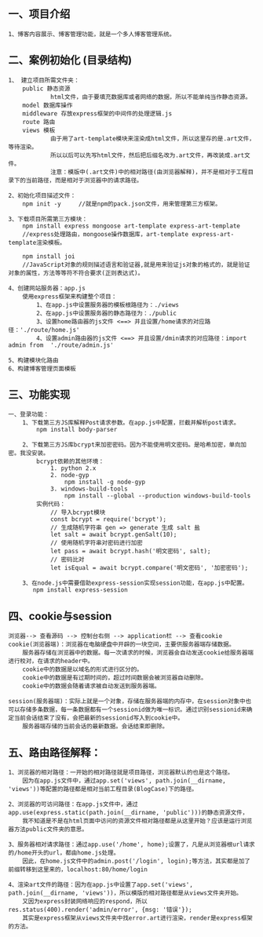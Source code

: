  
## 一、项目介绍
    1、博客内容展示、博客管理功能，就是一个多人博客管理系统。

## 二、案例初始化 (目录结构)
    1、 建立项目所需文件夹：
        public 静态资源
                html文件，由于要填充数据库或者网络的数据，所以不能单纯当作静态资源。
        model 数据库操作
        middleware 存放express框架的中间件的处理逻辑.js
        route 路由
        views 模板
                由于用了art-template模块来渲染成html文件，所以这里存的是.art文件，等待渲染。
                所以以后可以先写html文件，然后把后缀名改为.art文件，再改装成.art文件。
                注意：模版中(.art文件)中的相对路径(由浏览器解释)，并不是相对于工程目录下的当前路径，而是相对于浏览器中的请求路径。

    2、初始化项目描述文件：
        npm init -y     //就是npm的pack.json文件，用来管理第三方框架。

    3、下载项目所需第三方模块：
        npm install express mongoose art-template express-art-template
        //express处理路由，mongoose操作数据库，art-template express-art-template渲染模板。

        npm install joi
        //JavaScript对象的规则描述语言和验证器,就是用来验证js对象的格式的，就是验证对象的属性，方法等等符不符合要求(正则表达式)。

    4、创建网站服务器：app.js
        使用express框架来构建整个项目：
            1、在app.js中设置服务器的模板根路径为：./views
            2、在app.js中设置服务器的静态路径为：./public
            3、设置home路由器的js文件 <==> 并且设置/home请求的对应路径：'./route/home.js'
            4、设置admin路由器的js文件 <==> 并且设置/dmin请求的对应路径：import admin from  './route/admin.js'

    5、构建模块化路由
    6、构建博客管理页面模板

## 三、功能实现 
    一、登录功能：
        1、下载第三方JS库解释Post请求参数。在app.js中配置，拦截并解析post请求。
            npm install body-parser

        2、下载第三方JS库bcrypt来加密密码。因为不能使用明文密码。是哈希加密，单向加密。我没安装。
            bcrypt依赖的其他环境：
                1. python 2.x
                2. node-gyp
                    npm install -g node-gyp
                3. windows-build-tools
                    npm install --global --production windows-build-tools
            实例代码：
                // 导入bcrypt模块
                const bcrypt = require('bcrypt');
                // 生成随机字符串 gen => generate 生成 salt 盐
                let salt = await bcrypt.genSalt(10);
                // 使用随机字符串对密码进行加密
                let pass = await bcrypt.hash('明文密码', salt);
                // 密码比对
                let isEqual = await bcrypt.compare('明文密码', '加密密码');

        3、在node.js中需要借助express-session实现session功能，在app.js中配置。
           npm install express-session
        


## 四、cookie与session
    浏览器--> 查看源码 --> 控制台右侧 --> application栏 --> 查看cookie
    cookie(浏览器端)：浏览器在电脑硬盘中开辟的一块空间，主要供服务器端存储数据。
        服务器存储在浏览器中的数据。每一次请求的时候，浏览器会自动发送cookie给服务器端进行校对，在请求的header中。
        cookie中的数据是以域名的形式进行区分的。
        cookie中的数据是有过期时间的，超过时间数据会被浏览器自动删除。
        cookie中的数据会随着请求被自动发送到服务器端。

    session(服务器端)：实际上就是一个对象，存储在服务器端的内存中，在session对象中也可以存储多条数据，每一条数据都有一个sessionid做为唯一标识。通过识别sessionid来确定当前会话结束了没有，会把最新的sessionid写入到cookie中。
        服务器端存储的当前会话的最新数据。会话结束即删除。

    
## 五、路由路径解释：
    1、浏览器的相对路径：一开始的相对路径就是项目路径，浏览器默认的也是这个路径。
        因为在app.js文件中，通过app.set('views', path.join(__dirname, 'views'))等配置的路径都是相对当前工程目录(BlogCase)下的路径。

    2、浏览器的可访问路径：在app.js文件中，通过app.use(express.static(path.join(__dirname, 'public')))的静态资源文件，
        我不知道是不是在html页面中访问的资源文件相对路径都是从这里开始？应该是运行浏览器方法public文件夹的意思。

    3、服务器相对请求路径：通过app.use('/home', home);设置了，凡是从浏览器根url请求的/home开头的url，都由home.js处理。
        因此，在home.js文件中的admin.post('/login', login);等方法，其实都是加了前缀转移到这里来的，localhost:80/home/login

    4、渲染art文件的路径：因为在app.js中设置了app.set('views', path.join(__dirname, 'views'))，所以模版的相对路径都是从views文件夹开始。
        又因为express封装网络响应的respond，所以res.status(400).render('admin/error', {msg: '错误'});
        其实是express框架从views文件夹中找error.art进行渲染，render是express框架的方法。

